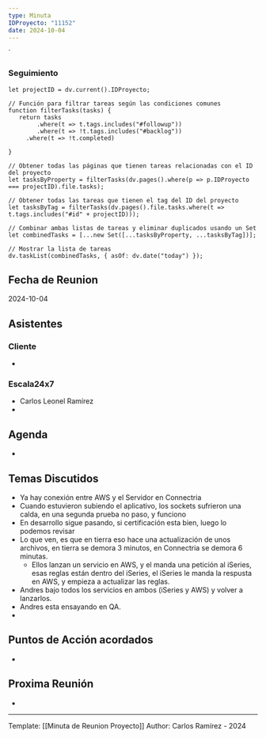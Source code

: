 ```yaml
---
type: Minuta
IDProyecto: "11152"
date: 2024-10-04
---
```

`

### Seguimiento

```dataviewjs
let projectID = dv.current().IDProyecto;

// Función para filtrar tareas según las condiciones comunes
function filterTasks(tasks) {
   return tasks
        .where(t => t.tags.includes("#followup"))
        .where(t => !t.tags.includes("#backlog"))
     .where(t => !t.completed)
        
}

// Obtener todas las páginas que tienen tareas relacionadas con el ID del proyecto
let tasksByProperty = filterTasks(dv.pages().where(p => p.IDProyecto === projectID).file.tasks);

// Obtener todas las tareas que tienen el tag del ID del proyecto
let tasksByTag = filterTasks(dv.pages().file.tasks.where(t => t.tags.includes("#id" + projectID)));

// Combinar ambas listas de tareas y eliminar duplicados usando un Set
let combinedTasks = [...new Set([...tasksByProperty, ...tasksByTag])];

// Mostrar la lista de tareas
dv.taskList(combinedTasks, { asOf: dv.date("today") });
 ```
## Fecha de Reunion
2024-10-04

## Asistentes

### Cliente
* 
### Escala24x7
- Carlos Leonel Ramírez
-  

## Agenda
* 
## Temas Discutidos
*  Ya hay conexión entre AWS y el Servidor en Connectria
* Cuando estuvieron subiendo el aplicativo, los sockets sufrieron una calda, en una segunda prueba no paso, y funciono
* En desarrollo sigue pasando, si certificación esta bien, luego lo podemos revisar
* Lo que ven, es que en tierra eso hace una actualización de unos archivos, en tierra se demora 3 minutos, en Connectria se demora 6 minutas.
	* Ellos lanzan un servicio en AWS, y el manda una petición al iSeries, esas reglas están dentro del iSeries, el iSeries le manda la respusta en AWS, y empieza a actualizar las reglas.
* Andres bajo todos los servicios en ambos (iSeries y AWS) y volver a lanzarlos.
* Andres esta ensayando en QA.
* 

## Puntos de Acción acordados
- 

## Proxima Reunión
*   

---
Template: [[Minuta de Reunion Proyecto]]
Author: Carlos Ramírez - 2024
